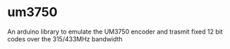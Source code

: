 # um3750
An arduino library to emulate the UM3750 encoder and trasmit fixed 12 bit codes over the 315/433MHz bandwidth
